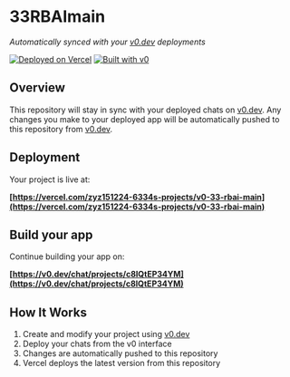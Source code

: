 # 33RBAImain

*Automatically synced with your [v0.dev](https://v0.dev) deployments*

[![Deployed on Vercel](https://img.shields.io/badge/Deployed%20on-Vercel-black?style=for-the-badge&logo=vercel)](https://vercel.com/zyz151224-6334s-projects/v0-33-rbai-main)
[![Built with v0](https://img.shields.io/badge/Built%20with-v0.dev-black?style=for-the-badge)](https://v0.dev/chat/projects/c8lQtEP34YM)

## Overview

This repository will stay in sync with your deployed chats on [v0.dev](https://v0.dev).
Any changes you make to your deployed app will be automatically pushed to this repository from [v0.dev](https://v0.dev).

## Deployment

Your project is live at:

**[https://vercel.com/zyz151224-6334s-projects/v0-33-rbai-main](https://vercel.com/zyz151224-6334s-projects/v0-33-rbai-main)**

## Build your app

Continue building your app on:

**[https://v0.dev/chat/projects/c8lQtEP34YM](https://v0.dev/chat/projects/c8lQtEP34YM)**

## How It Works

1. Create and modify your project using [v0.dev](https://v0.dev)
2. Deploy your chats from the v0 interface
3. Changes are automatically pushed to this repository
4. Vercel deploys the latest version from this repository

